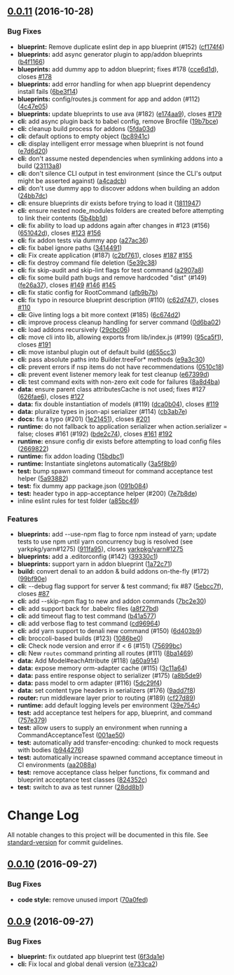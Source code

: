 <a name="0.0.11"></a>
## [0.0.11](https://github.com/denali-js/denali/compare/v0.0.10...v0.0.11) (2016-10-28)


### Bug Fixes

* **blueprint:** Remove duplicate eslint dep in app blueprint (#152) ([cf174f4](https://github.com/denali-js/denali/commit/cf174f4))
* **blueprints:** add async generator plugin to app/addon blueprints ([b4f1166](https://github.com/denali-js/denali/commit/b4f1166))
* **blueprints:** add dummy app to addon blueprint; fixes #178 ([cce6d1d](https://github.com/denali-js/denali/commit/cce6d1d)), closes [#178](https://github.com/denali-js/denali/issues/178)
* **blueprints:** add error handling for when app blueprint dependency install fails ([6be3f14](https://github.com/denali-js/denali/commit/6be3f14))
* **blueprints:** config/routes.js comment for app and addon (#112) ([4c47e05](https://github.com/denali-js/denali/commit/4c47e05))
* **blueprints:** update blueprints to use ava (#182) ([e174aa9](https://github.com/denali-js/denali/commit/e174aa9)), closes [#179](https://github.com/denali-js/denali/issues/179)
* **cli:** add async plugin back to babel config, remove Brocfile ([19b7bce](https://github.com/denali-js/denali/commit/19b7bce))
* **cli:** cleanup build process for addons ([5fda03d](https://github.com/denali-js/denali/commit/5fda03d))
* **cli:** default options to empty object ([bc8941c](https://github.com/denali-js/denali/commit/bc8941c))
* **cli:** display intelligent error message when blueprint is not found ([e7d6d20](https://github.com/denali-js/denali/commit/e7d6d20))
* **cli:** don't assume nested dependencies when symlinking addons into a build ([23113a8](https://github.com/denali-js/denali/commit/23113a8))
* **cli:** don't silence CLI output in test environment (since the CLI's output might be asserted against) ([a4cadcb](https://github.com/denali-js/denali/commit/a4cadcb))
* **cli:** don't use dummy app to discover addons when building an addon ([24bb7dc](https://github.com/denali-js/denali/commit/24bb7dc))
* **cli:** ensure blueprints dir exists before trying to load it ([1811947](https://github.com/denali-js/denali/commit/1811947))
* **cli:** ensure nested node_modules folders are created before attempting to link their contents ([5b4bb1d](https://github.com/denali-js/denali/commit/5b4bb1d))
* **cli:** fix ability to load up addons again after changes in #123 (#156) ([651042d](https://github.com/denali-js/denali/commit/651042d)), closes [#123](https://github.com/denali-js/denali/issues/123) [#156](https://github.com/denali-js/denali/issues/156)
* **cli:** fix addon tests via dummy app ([a27ac36](https://github.com/denali-js/denali/commit/a27ac36))
* **cli:** fix babel ignore paths ([3414491](https://github.com/denali-js/denali/commit/3414491))
* **cli:** Fix create application (#187) ([c2bf761](https://github.com/denali-js/denali/commit/c2bf761)), closes [#187](https://github.com/denali-js/denali/issues/187) [#155](https://github.com/denali-js/denali/issues/155)
* **cli:** fix destroy command file deletion ([5e39c38](https://github.com/denali-js/denali/commit/5e39c38))
* **cli:** fix skip-audit and skip-lint flags for test command ([a2907a8](https://github.com/denali-js/denali/commit/a2907a8))
* **cli:** fix some build path bugs and remove hardcoded "dist" (#149) ([fe26a37](https://github.com/denali-js/denali/commit/fe26a37)), closes [#149](https://github.com/denali-js/denali/issues/149) [#146](https://github.com/denali-js/denali/issues/146) [#145](https://github.com/denali-js/denali/issues/145)
* **cli:** fix static config for RootCommand ([afb9b7b](https://github.com/denali-js/denali/commit/afb9b7b))
* **cli:** fix typo in resource blueprint description (#110) ([c62d747](https://github.com/denali-js/denali/commit/c62d747)), closes [#110](https://github.com/denali-js/denali/issues/110)
* **cli:** Give linting logs a bit more context (#185) ([6c674d2](https://github.com/denali-js/denali/commit/6c674d2))
* **cli:** improve process cleanup handling for server command ([0d6ba02](https://github.com/denali-js/denali/commit/0d6ba02))
* **cli:** load addons recursively ([29cbc06](https://github.com/denali-js/denali/commit/29cbc06))
* **cli:** move cli into lib, allowing exports from lib/index.js (#199) ([95ca5f1](https://github.com/denali-js/denali/commit/95ca5f1)), closes [#191](https://github.com/denali-js/denali/issues/191)
* **cli:** move istanbul plugin out of default build ([d655cc3](https://github.com/denali-js/denali/commit/d655cc3))
* **cli:** pass absolute paths into Builder.treeFor* methods ([e9a3c30](https://github.com/denali-js/denali/commit/e9a3c30))
* **cli:** prevent errors if nsp items do not have recommendations ([0510c18](https://github.com/denali-js/denali/commit/0510c18))
* **cli:** prevent event listener memory leak for test cleanup ([e67399d](https://github.com/denali-js/denali/commit/e67399d))
* **cli:** test command exits with non-zero exit code for failures ([8a8d4ba](https://github.com/denali-js/denali/commit/8a8d4ba))
* **data:** ensure parent class attributesCache is not used; fixes #127 ([626fae6](https://github.com/denali-js/denali/commit/626fae6)), closes [#127](https://github.com/denali-js/denali/issues/127)
* **data:** fix double instantiation of models (#119) ([dca0b04](https://github.com/denali-js/denali/commit/dca0b04)), closes [#119](https://github.com/denali-js/denali/issues/119)
* **data:** pluralize types in json-api serializer (#114) ([cb3ab7e](https://github.com/denali-js/denali/commit/cb3ab7e))
* **docs:** fix a typo (#201) ([1e21451](https://github.com/denali-js/denali/commit/1e21451)), closes [#201](https://github.com/denali-js/denali/issues/201)
* **runtime:** do not fallback to application serializer when action.serializer = false; closes #161 (#192) ([bde2c74](https://github.com/denali-js/denali/commit/bde2c74)), closes [#161](https://github.com/denali-js/denali/issues/161) [#192](https://github.com/denali-js/denali/issues/192)
* **runtime:** ensure config dir exists before attempting to load config files ([2669822](https://github.com/denali-js/denali/commit/2669822))
* **runtime:** fix addon loading ([15bdbc1](https://github.com/denali-js/denali/commit/15bdbc1))
* **runtime:** Instantiate singletons automatically ([3a5f8b9](https://github.com/denali-js/denali/commit/3a5f8b9))
* **test:** bump spawn command timeout for command acceptance test helper ([5a93882](https://github.com/denali-js/denali/commit/5a93882))
* **test:** fix dummy app package.json ([091b084](https://github.com/denali-js/denali/commit/091b084))
* **test:** header typo in app-acceptance helper (#200) ([7e7b8de](https://github.com/denali-js/denali/commit/7e7b8de))
* inline eslint rules for test folder ([a85bc49](https://github.com/denali-js/denali/commit/a85bc49))


### Features

* **blueprints:** add --use-npm flag to force npm instead of yarn; update tests to use npm until yarn concurrency bug is resolved (see yarkpkg/yarn#1275) ([911fa95](https://github.com/denali-js/denali/commit/911fa95)), closes [yarkpkg/yarn#1275](https://github.com/yarkpkg/yarn/issues/1275)
* **blueprints:** add a .editorconfig (#142) ([39330c1](https://github.com/denali-js/denali/commit/39330c1))
* **blueprints:** support yarn in addon blueprint ([1a72c71](https://github.com/denali-js/denali/commit/1a72c71))
* **build:** convert denali to an addon & build addons on-the-fly (#172) ([99bf90e](https://github.com/denali-js/denali/commit/99bf90e))
* **cli:** --debug flag support for server & test command; fix #87 ([5ebcc7f](https://github.com/denali-js/denali/commit/5ebcc7f)), closes [#87](https://github.com/denali-js/denali/issues/87)
* **cli:** add --skip-npm flag to new and addon commands ([7bc2e30](https://github.com/denali-js/denali/commit/7bc2e30))
* **cli:** add support back for .babelrc files ([a8f27bd](https://github.com/denali-js/denali/commit/a8f27bd))
* **cli:** add timeout flag to test command ([b41a577](https://github.com/denali-js/denali/commit/b41a577))
* **cli:** add verbose flag to test command ([cd96964](https://github.com/denali-js/denali/commit/cd96964))
* **cli:** add yarn support to denali new command (#150) ([6d403b9](https://github.com/denali-js/denali/commit/6d403b9))
* **cli:** broccoli-based builds (#123) ([1086be0](https://github.com/denali-js/denali/commit/1086be0))
* **cli:** Check node version and error if < 6 (#151) ([75699bc](https://github.com/denali-js/denali/commit/75699bc))
* **cli:** New `routes` command printing all routes (#111) ([8ba1469](https://github.com/denali-js/denali/commit/8ba1469))
* **data:** Add Model#eachAttribute (#118) ([a60a914](https://github.com/denali-js/denali/commit/a60a914))
* **data:** expose memory orm-adapter cache (#115) ([3c11a64](https://github.com/denali-js/denali/commit/3c11a64))
* **data:** pass entire response object to serializer (#175) ([a8b5de9](https://github.com/denali-js/denali/commit/a8b5de9))
* **data:** pass model to orm adapter (#116) ([5dc29f4](https://github.com/denali-js/denali/commit/5dc29f4))
* **data:** set content type headers in serializers (#176) ([9add7f8](https://github.com/denali-js/denali/commit/9add7f8))
* **router:** run middleware layer prior to routing (#189) ([cf27d89](https://github.com/denali-js/denali/commit/cf27d89))
* **runtime:** add default logging levels per environment ([39e754c](https://github.com/denali-js/denali/commit/39e754c))
* **test:** add acceptance test helpers for app, blueprint, and command ([757e379](https://github.com/denali-js/denali/commit/757e379))
* **test:** allow users to supply an environment when running a CommandAcceptanceTest ([001ae50](https://github.com/denali-js/denali/commit/001ae50))
* **test:** automatically add transfer-encoding: chunked to mock requests with bodies ([b944276](https://github.com/denali-js/denali/commit/b944276))
* **test:** automatically increase spawned command acceptance timeout in CI environments ([aa2088a](https://github.com/denali-js/denali/commit/aa2088a))
* **test:** remove acceptance class helper functions, fix command and blueprint acceptance test classes ([824352c](https://github.com/denali-js/denali/commit/824352c))
* **test:** switch to ava as test runner ([28dd8b1](https://github.com/denali-js/denali/commit/28dd8b1))



# Change Log

All notable changes to this project will be documented in this file. See [standard-version](https://github.com/conventional-changelog/standard-version) for commit guidelines.

<a name="0.0.10"></a>
## [0.0.10](https://github.com/denali-js/denali/compare/v0.0.9...v0.0.10) (2016-09-27)


### Bug Fixes

* **code style:** remove unused import ([70a0fed](https://github.com/denali-js/denali/commit/70a0fed))



<a name="0.0.9"></a>
## [0.0.9](https://github.com/denali-js/denali/compare/v0.0.8...v0.0.9) (2016-09-27)


### Bug Fixes

* **blueprint:** fix outdated app blueprint test ([6f3da1e](https://github.com/denali-js/denali/commit/6f3da1e))
* **cli:** Fix local and global denali version ([e733ca2](https://github.com/denali-js/denali/commit/e733ca2))
